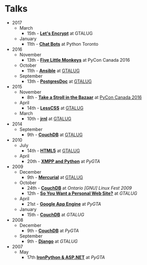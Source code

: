 # Talks

* 2017
    * March
        * 15th - [**Let's Encrypt**](2017/03/15/lets-encrypt) at GTALUG
    * January
        * 11th - [**Chat Bots**](2017/01/11/chat-bots) at Python Toronto
* 2016
    * November
        * 13th - [**Five Little Monkeys**](2016/11/13/five-little-monkeys) at PyCon Canada 2016
    * October
        * 11th - [**Ansible**](2016/10/11/ansible) at [GTALUG](https://gtalug.org/meeting/2016-10/)
    * September
        * 13th - [**PostgresDoc**](2016/09/13/postgresdoc) at [GTALUG](https://gtalug.org/meeting/2016-09/)
* 2015
    * November
        * 8th - [**Take a Stroll in the Bazaar**](2015/11/08/take-a-stroll-in-the-bazaar) at [PyCon Canada 2016](https://2015.pycon.ca/en/schedule/69/)
    * April
        * 14th - [**LessCSS**](2015/04/14/lesscss) at [GTALUG](https://gtalug.org/meeting/2015-04/)
    * March
        * 10th - [**jrnl**](2015/03/10/jrnl) at [GTALUG](https://gtalug.org/meeting/2015-03/)
* 2014
    * September
        * 9th - [**CouchDB**](2014/09/09/couchdb) at [GTALUG](https://gtalug.org/meeting/2014-09/)
* 2010
    * July
        * 14th - [**HTML5**](2010/07/14/html5) at [GTALUG](https://gtalug.org/meeting/2010-07/)
    * April
        * 20th - [**XMPP and Python**](2010/04/20/xmpp-python) at _PyGTA_
* 2009
    * December
        * 9th - [**Mercurial**](2009/12/09/mercurial) at [GTALUG](https://gtalug.org/meeting/2009-12/)
    * October
        * 24th - [**CouchDB**](2009/10/24/couchdb) at _Ontario [GNU] Linux Fest 2009_
        * 12th - [**So You Want a Personal Web Site?**](2009/10/12/so-you-want-a-personal-web-site) at _GTALUG_
    * April
        * 21st - [**Google App Engine**](2009/04/21/google-app-engine) at _PyGTA_
    * January
        * 15th - [**CouchDB**](2009/01/15/couchdb) at _GTALUG_
* 2008
    * December
        * 9th - [**CouchDB**](2008/12/09/couchdb) at _PyGTA_
    * September
        * 9th - [**Django**](2008/09/09/django) at _GTALUG_
* 2007
    * May
        * 17th [**IronPython & ASP.NET**](2007/04/17/ironpython-aspnet) at _PyGTA_
